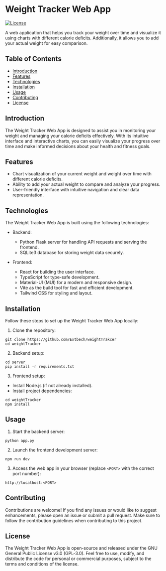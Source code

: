 # Weight Tracker Web App

[![License](https://img.shields.io/badge/license-GPL--3.0-blue.svg)](https://github.com/your-username/weight-tracker-app/blob/main/LICENSE)

A web application that helps you track your weight over time and visualize it using charts with different calorie deficits. Additionally, it allows you to add your actual weight for easy comparison.

## Table of Contents
- [Introduction](#introduction)
- [Features](#features)
- [Technologies](#technologies)
- [Installation](#installation)
- [Usage](#usage)
- [Contributing](#contributing)
- [License](#license)

## Introduction

The Weight Tracker Web App is designed to assist you in monitoring your weight and managing your calorie deficits effectively. With its intuitive interface and interactive charts, you can easily visualize your progress over time and make informed decisions about your health and fitness goals.

## Features

- Chart visualization of your current weight and weight over time with different calorie deficits.
- Ability to add your actual weight to compare and analyze your progress.
- User-friendly interface with intuitive navigation and clear data representation.

## Technologies

The Weight Tracker Web App is built using the following technologies:

- Backend:
  - Python Flask server for handling API requests and serving the frontend.
  - SQLite3 database for storing weight data securely.

- Frontend:
  - React for building the user interface.
  - TypeScript for type-safe development.
  - Material-UI (MUI) for a modern and responsive design.
  - Vite as the build tool for fast and efficient development.
  - Tailwind CSS for styling and layout.

## Installation

Follow these steps to set up the Weight Tracker Web App locally:

1. Clone the repository:

```shell
git clone https://github.com/Extbech/weightTrakcer
cd weightTracker
```

2. Backend setup:

```shell
cd server
pip install -r requirements.txt
```

3. Frontend setup:

- Install Node.js (if not already installed).
- Install project dependencies:

```shell
cd weightTracker
npm install
```

## Usage

1. Start the backend server:

```
python app.py
```

2. Launch the frontend development server:

```shell
npm run dev
```
3. Access the web app in your browser (replace `<PORT>` with the correct port number):
```shell
http://localhost:<PORT>
```

## Contributing
Contributions are welcome! If you find any issues or would like to suggest enhancements, please open an issue or submit a pull request. Make sure to follow the contribution guidelines when contributing to this project.

## License
The Weight Tracker Web App is open-source and released under the GNU General Public License v3.0 (GPL-3.0). Feel free to use, modify, and distribute the code for personal or commercial purposes, subject to the terms and conditions of the license.